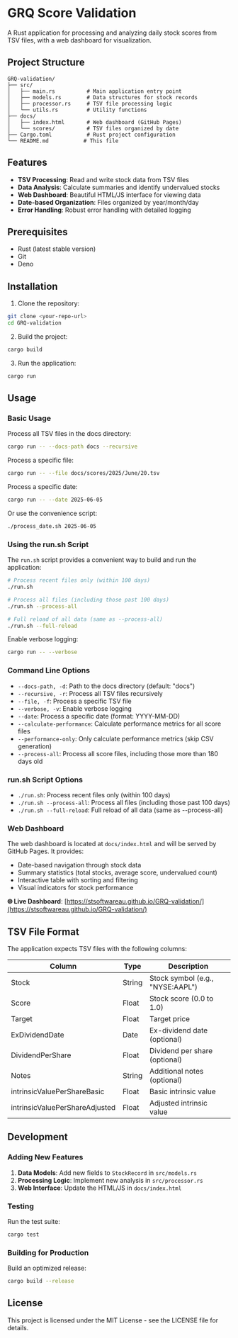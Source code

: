 # GRQ Score Validation

A Rust application for processing and analyzing daily stock scores from TSV files, with a web dashboard for visualization.

## Project Structure

```
GRQ-validation/
├── src/
│   ├── main.rs          # Main application entry point
│   ├── models.rs        # Data structures for stock records
│   ├── processor.rs     # TSV file processing logic
│   └── utils.rs         # Utility functions
├── docs/
│   ├── index.html       # Web dashboard (GitHub Pages)
│   └── scores/          # TSV files organized by date
├── Cargo.toml           # Rust project configuration
└── README.md           # This file
```

## Features

- **TSV Processing**: Read and write stock data from TSV files
- **Data Analysis**: Calculate summaries and identify undervalued stocks
- **Web Dashboard**: Beautiful HTML/JS interface for viewing data
- **Date-based Organization**: Files organized by year/month/day
- **Error Handling**: Robust error handling with detailed logging

## Prerequisites

- Rust (latest stable version)
- Git
- Deno

## Installation

1. Clone the repository:
```bash
git clone <your-repo-url>
cd GRQ-validation
```

2. Build the project:
```bash
cargo build
```

3. Run the application:
```bash
cargo run
```

## Usage

### Basic Usage

Process all TSV files in the docs directory:
```bash
cargo run -- --docs-path docs --recursive
```

Process a specific file:
```bash
cargo run -- --file docs/scores/2025/June/20.tsv
```

Process a specific date:
```bash
cargo run -- --date 2025-06-05
```

Or use the convenience script:
```bash
./process_date.sh 2025-06-05
```

### Using the run.sh Script

The `run.sh` script provides a convenient way to build and run the application:

```bash
# Process recent files only (within 100 days)
./run.sh

# Process all files (including those past 100 days)
./run.sh --process-all

# Full reload of all data (same as --process-all)
./run.sh --full-reload
```

Enable verbose logging:
```bash
cargo run -- --verbose
```

### Command Line Options

- `--docs-path, -d`: Path to the docs directory (default: "docs")
- `--recursive, -r`: Process all TSV files recursively
- `--file, -f`: Process a specific TSV file
- `--verbose, -v`: Enable verbose logging
- `--date`: Process a specific date (format: YYYY-MM-DD)
- `--calculate-performance`: Calculate performance metrics for all score files
- `--performance-only`: Only calculate performance metrics (skip CSV generation)
- `--process-all`: Process all score files, including those more than 180 days old

### run.sh Script Options

- `./run.sh`: Process recent files only (within 100 days)
- `./run.sh --process-all`: Process all files (including those past 100 days)
- `./run.sh --full-reload`: Full reload of all data (same as --process-all)

### Web Dashboard

The web dashboard is located at `docs/index.html` and will be served by GitHub Pages. It provides:

- Date-based navigation through stock data
- Summary statistics (total stocks, average score, undervalued count)
- Interactive table with sorting and filtering
- Visual indicators for stock performance

**🌐 Live Dashboard**: [https://stsoftwareau.github.io/GRQ-validation/](https://stsoftwareau.github.io/GRQ-validation/)

## TSV File Format

The application expects TSV files with the following columns:

| Column | Type | Description |
|--------|------|-------------|
| Stock | String | Stock symbol (e.g., "NYSE:AAPL") |
| Score | Float | Stock score (0.0 to 1.0) |
| Target | Float | Target price |
| ExDividendDate | Date | Ex-dividend date (optional) |
| DividendPerShare | Float | Dividend per share (optional) |
| Notes | String | Additional notes (optional) |
| intrinsicValuePerShareBasic | Float | Basic intrinsic value |
| intrinsicValuePerShareAdjusted | Float | Adjusted intrinsic value |

## Development

### Adding New Features

1. **Data Models**: Add new fields to `StockRecord` in `src/models.rs`
2. **Processing Logic**: Implement new analysis in `src/processor.rs`
3. **Web Interface**: Update the HTML/JS in `docs/index.html`

### Testing

Run the test suite:
```bash
cargo test
```

### Building for Production

Build an optimized release:
```bash
cargo build --release
```

## License

This project is licensed under the MIT License - see the LICENSE file for details.




